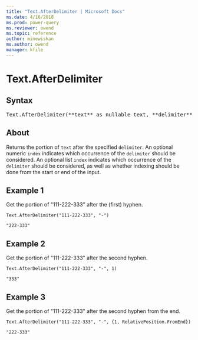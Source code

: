 ```yaml
---
title: "Text.AfterDelimiter | Microsoft Docs"
ms.date: 4/16/2018
ms.prod: power-query
ms.reviewer: owend
ms.topic: reference
author: minewiskan
ms.author: owend
manager: kfile
---
```

# Text.AfterDelimiter

## Syntax

<pre>
Text.AfterDelimiter(**text** as nullable text, **delimiter** as text, optional **index** as any) as any
</pre>

## About
Returns the portion of `text` after the specified `delimiter`. An optional numeric `index` indicates which occurrence of the `delimiter` should be considered. An optional list `index` indicates which occurrence of the `delimiter` should be considered, as well as whether indexing should be done from the start or end of the input.

## Example 1
Get the portion of "111-222-333" after the (first) hyphen.

```powerquery-m
Text.AfterDelimiter("111-222-333", "-")
```

`"222-333"`

## Example 2
Get the portion of "111-222-333" after the second hyphen.

```powerquery-m
Text.AfterDelimiter("111-222-333", "-", 1)
```

`"333"`

## Example 3
Get the portion of "111-222-333" after the second hyphen from the end.

```powerquery-m
Text.AfterDelimiter("111-222-333", "-", {1, RelativePosition.FromEnd})
```

`"222-333"`


  
